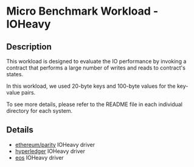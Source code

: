 # Micro Benchmark Workload - IOHeavy
## Description
This workload is designed to evaluate the IO performance by invoking a contract that performs
a large number of writes and reads to contract's states.

In this workload, we used 20-byte keys and 100-byte values for the key-value pairs.

To see more details, please refer to the README file in each individual directory for each system.

## Details

+ [ethereum/parity](ethereum/README.md) IOHeavy driver
+ [hyperledger](hyperledger/README.md) IOHeavy driver
+ [eos](eos/README.md) IOHeavy driver
